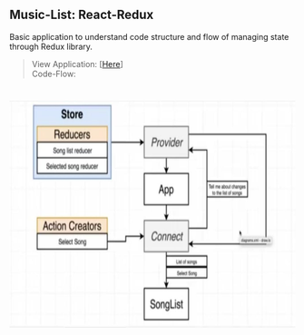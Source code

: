 ## Music-List: React-Redux
Basic application to understand code structure and flow of managing state through Redux library.
>View Application: [<a href = "https://mymusiclists.netlify.app/">Here</a>]<br>
>Code-Flow:
<h1 align="center">
  <img height="400px" width"400px src="/assets/structure.jpeg"/>
</h1>
